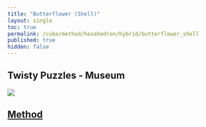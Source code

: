 ```yaml
---
title: "Butterflower (Shell)"
layout: single
toc: true
permalink: /cube/method/hexahedron/hybrid/butterflower_shell
published: true
hidden: false
---
```


<head>
  <base target="_blank">
</head>



## Twisty Puzzles - Museum

<a href="https://twistypuzzles.com/app/museum/museum_showitem.php?pkey=7269">
  <img src="https://twistypuzzles.com/museum/large/07269-01.jpg">
</a>



## [Method](/cube/method/hexahedron/hybrid/butterflower_shell/method)
